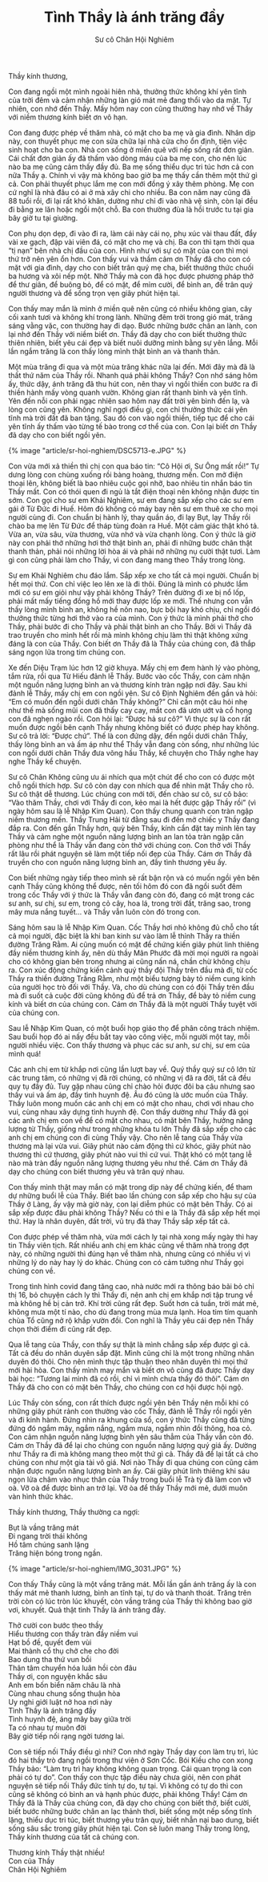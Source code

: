 ﻿---
title: Tình Thầy là ánh trăng đầy
author: Sư cô Chân Hội Nghiêm
---

Thầy kính thương, 

Con đang ngồi một mình ngoài hiên nhà, thưởng thức không khí yên tĩnh của trời đêm và cảm nhận những làn gió mát mẻ đang thổi vào da mặt. Tự nhiên, con nhớ đến Thầy. Mấy hôm nay con cũng thường hay nhớ về Thầy với niềm thương kính biết ơn vô hạn. 

Con đang được phép về thăm nhà, có mặt cho ba mẹ và gia đình. Nhân dịp này, con thuyết phục mẹ con sửa chữa lại nhà cửa cho ổn định, tiện việc sinh hoạt cho ba con. Nhà con sống ở miền quê với nếp sống rất đơn giản. Cái chất đơn giản ấy đã thấm vào dòng máu của ba mẹ con, cho nên lúc nào ba mẹ cũng cảm thấy đầy đủ. Ba mẹ sống thiểu dục tri túc hơn cả con nữa Thầy ạ. Chính vì vậy mà không bao giờ ba mẹ thấy cần thêm một thứ gì cả. Con phải thuyết phục lắm mẹ con mới đồng ý xây thêm phòng. Mẹ con cứ nghĩ là nhà đâu có ai ở mà xây chi cho nhiều. Ba con năm nay cũng đã 88 tuổi rồi, đi lại rất khó khăn, dường như chỉ đi vào nhà vệ sinh, còn lại đều đi bằng xe lăn hoặc ngồi một chỗ. Ba con thường đùa là hồi trước tu tại gia bây giờ tu tại giường. 

Con phụ dọn dẹp, đi vào đi ra, làm cái này cái nọ, phụ xúc vài thau đất, đẩy vài xe gạch, đập vài viên đá, có mặt cho mẹ và chị. Ba con thì tạm thời qua “tị nạn” bên nhà chị đầu của con. Hình như với sự có mặt của con thì mọi thứ trở nên yên ổn hơn. Con thấy vui và thầm cảm ơn Thầy đã cho con có mặt với gia đình, dạy cho con biết trân quý mẹ cha, biết thưởng thức chuối ba hương và xôi nếp một. Nhờ Thầy mà con đã học được phương pháp thở để thư giãn, để buông bỏ, để có mặt, để mỉm cười, để bình an, để trân quý người thương và để sống trọn vẹn giây phút hiện tại. 

Con thấy may mắn là mình ở miền quê nên cũng có nhiều không gian, cây cối xanh tươi và không khí trong lành. Những đêm trời trong gió mát, trăng sáng vằng vặc, con thường hay đi dạo. Bước những bước chân an lành, con lại nhớ đến Thầy với niềm biết ơn. Thầy đã dạy cho con biết thưởng thức thiên nhiên, biết yêu cái đẹp và biết nuôi dưỡng mình bằng sự yên lắng. Mỗi lần ngắm trăng là con thấy lòng mình thật bình an và thanh thản. 

Một mùa trăng đi qua và một mùa trăng khác nữa lại đến. Mới đây mà đã là thất thứ năm của Thầy rồi. Nhanh quá phải không Thầy? Con nhớ sáng hôm ấy, thức dậy, ánh trăng đã thu hút con, nên thay vì ngồi thiền con bước ra đi thiền hành mấy vòng quanh vườn. Không gian rất thanh bình và yên tĩnh. Yên đến nỗi con phải ngạc nhiên sao hôm nay đất trời yên bình đến lạ, và lòng con cũng yên. Không nghĩ ngợi điều gì, con chỉ thưởng thức cái yên tĩnh mà trời đất đã ban tặng. Sau đó con vào ngồi thiền, tiếp tục để cho cái yên tĩnh ấy thấm vào từng tế bào trong cơ thể của con. Con lại biết ơn Thầy đã dạy cho con biết ngồi yên. 

{% image "article/sr-hoi-nghiem/DSC5713-e.JPG" %}

Con vừa mới xả thiền thì chị con qua báo tin: “Cô Hội ơi, Sư Ông mất rồi!” Tự dưng lòng con chùng xuống rồi bàng hoàng, thương mến. Con mở điện thoại lên, không biết là bao nhiêu cuộc gọi nhỡ, bao nhiêu tin nhắn báo tin Thầy mất. Con có thói quen đi ngủ là tắt điện thoại nên không nhận được tin sớm. Con gọi cho sư em Khải Nghiêm, sư em đang sắp xếp cho các sư em gái ở Từ Đức đi Huế. Hôm đó không có máy bay nên sư em thuê xe cho mọi người cùng đi. Con chuẩn bị hành lý, thay quần áo, đi lạy Bụt, lạy Thầy rồi chào ba mẹ lên Từ Đức để tháp tùng đoàn ra Huế. Một cảm giác thật khó tả. Vừa an, vừa sâu, vừa thương, vừa nhớ và vừa chạnh lòng. Con ý thức là giờ này con phải thở những hơi thở thật bình an, phải đi những bước chân thật thanh thản, phải nói những lời hòa ái và phải nở những nụ cười thật tươi. Làm gì con cũng phải làm cho Thầy, vì con đang mang theo Thầy trong lòng. 

Sư em Khải Nghiêm chu đáo lắm. Sắp xếp xe cho tất cả mọi người. Chuẩn bị hết mọi thứ. Con chỉ việc leo lên xe là đi thôi. Đúng là mình có phước lắm mới có sư em giỏi như vậy phải không Thầy? Trên đường đi xe bị nổ lốp, phải mất mấy tiếng đồng hồ mới thay được lốp xe mới. Thế nhưng con vẫn thấy lòng mình bình an, không hề nôn nao, bực bội hay khó chịu, chỉ ngồi đó thưởng thức từng hơi thở vào ra của mình. Con ý thức là mình phải thở cho Thầy, phải bước đi cho Thầy và phải thật bình an cho Thầy. Bởi vì Thầy đã trao truyền cho mình hết rồi mà mình không chịu làm thì thật không xứng đáng là con của Thầy. Con biết ơn Thầy đã là Thầy của chúng con, đã thắp sáng ngọn lửa trong tim chúng con. 

Xe đến Diệu Trạm lúc hơn 12 giờ khuya. Mấy chị em đem hành lý vào phòng, tắm rửa, rồi qua Từ Hiếu đảnh lễ Thầy. Bước vào cốc Thầy, con cảm nhận một nguồn năng lượng bình an và thương kính tràn ngập nơi đây. Sau khi đảnh lễ Thầy, mấy chị em con ngồi yên. Sư cô Định Nghiêm đến gần và hỏi: “Em có muốn đến ngồi dưới chân Thầy không?” Chỉ cần một câu hỏi nhẹ như thế mà sống mũi con đã thấy cay cay, mắt con đã ươn ướt và cổ họng con đã nghẹn ngào rồi. Con hỏi lại: “Được hả sư cô?” Vì thực sự là con rất muốn được ngồi bên cạnh Thầy nhưng không biết có được phép hay không. Sư cô trả lời: “Được chứ”. Thế là con đứng dậy, đến ngồi dưới chân Thầy, thấy lòng bình an và ấm áp như thể Thầy vẫn đang còn sống, như những lúc con ngồi dưới chân Thầy đưa võng hầu Thầy, kể chuyện cho Thầy nghe hay nghe Thầy kể chuyện.

Sư cô Chân Không cũng ưu ái nhích qua một chút để cho con có được một chỗ ngồi thích hợp. Sư cô còn dạy con nhích qua để nhìn mặt Thầy cho rõ. Sư cô thật dễ thương. Lúc chúng con mới tới, đến chào sư cô, sư cô bảo: “Vào thăm Thầy, chơi với Thầy đi con, kẻo mai là hết được gặp Thầy rồi” (vì ngày hôm sau là lễ Nhập Kim Quan). Con thấy chung quanh con tràn ngập niềm thương mến. Thầy Trung Hải từ đằng sau đi đến mở chiếc y Thầy đang đắp ra. Con đến gần Thầy hơn, quỳ bên Thầy, kính cẩn đặt tay mình lên tay Thầy và cảm nghe một nguồn năng lượng bình an lan tỏa tràn ngập căn phòng như thể là Thầy vẫn đang còn thở với chúng con. Con thở với Thầy rất lâu rồi phát nguyện sẽ làm một tiếp nối đẹp của Thầy. Cám ơn Thầy đã truyền cho con nguồn năng lượng bình an, đầy tình thương yêu ấy.

Con biết những ngày tiếp theo mình sẽ rất bận rộn và có muốn ngồi yên bên cạnh Thầy cũng không thể được, nên tối hôm đó con đã ngồi suốt đêm trong cốc Thầy với ý thức là Thầy vẫn đang còn đó, đang có mặt trong các sư anh, sư chị, sư em, trong cỏ cây, hoa lá, trong trời đất, trăng sao, trong mây mưa nắng tuyết… và Thầy vẫn luôn còn đó trong con. 

Sáng hôm sau là lễ Nhập Kim Quan. Cốc Thầy hơi nhỏ không đủ chỗ cho tất cả mọi người, đặc biệt là khi ban kinh sư vào làm lễ thỉnh Thầy ra thiền đường Trăng Rằm. Ai cũng muốn có mặt để chứng kiến giây phút linh thiêng đầy niềm thương kính ấy, nên dù thầy Mãn Phước đã mời mọi người ra ngoài cho có không gian bên trong nhưng ai cũng nấn ná, chần chừ không chịu ra. Con xúc động chứng kiến cảnh quý thầy đội Thầy trên đầu mà đi, từ cốc Thầy ra thiền đường Trăng Rằm, như một biểu tượng bày tỏ niềm cung kính của người học trò đối với Thầy. Và, cho dù chúng con có đội Thầy trên đầu mà đi suốt cả cuộc đời cũng không đủ để trả ơn Thầy, để bày tỏ niềm cung kính và biết ơn của chúng con. Cám ơn Thầy đã là một người Thầy tuyệt vời của chúng con. 

Sau lễ Nhập Kim Quan, có một buổi họp giáo thọ để phân công trách nhiệm. Sau buổi họp đó ai nấy đều bắt tay vào công việc, mỗi người một tay, mỗi người nhiều việc. Con thấy thương và phục các sư anh, sư chị, sư em của mình quá!

Các anh chị em từ khắp nơi cũng lần lượt bay về. Quý thầy quý sư cô lớn từ các trung tâm, có những vị đã rời chúng, có những vị đã ra đời, tất cả đều quy tụ đầy đủ. Tuy gặp nhau cũng chỉ chào hỏi được đôi ba câu nhưng sao thấy vui và ấm áp, đầy tình huynh đệ. Âu đó cũng là ước muốn của Thầy. Thầy luôn mong muốn các anh chị em có mặt cho nhau, chơi với nhau cho vui, cùng nhau xây dựng tình huynh đệ. Con thấy dường như Thầy đã gọi các anh chị em con về để có mặt cho nhau, có mặt bên Thầy, hưởng năng lượng từ Thầy, giống như trong những khóa tu lớn Thầy đã sắp xếp cho các anh chị em chúng con đi cùng Thầy vậy. Cho nên lễ tang của Thầy vừa thương mà lại vừa vui. Giây phút nào cảm động thì cứ khóc, giây phút nào thương thì cứ thương, giây phút nào vui thì cứ vui. Thật khó có một tang lễ nào mà tràn đầy nguồn năng lượng thương yêu như thế. Cám ơn Thầy đã dạy cho chúng con biết thương yêu và trân quý nhau. 

Con thấy mình thật may mắn có mặt trong dịp này để chứng kiến, để tham dự những buổi lễ của Thầy. Biết bao lần chúng con sắp xếp cho hậu sự của Thầy ở Làng, ấy vậy mà giờ này, con lại diễm phúc có mặt bên Thầy. Có ai sắp xếp được đâu phải không Thầy? Nếu có thì e là Thầy đã sắp xếp hết mọi thứ. Hay là nhân duyên, đất trời, vũ trụ đã thay Thầy sắp xếp tất cả. 

Con được phép về thăm nhà, vừa mới cách ly tại nhà xong mấy ngày thì hay tin Thầy viên tịch. Rất nhiều anh chị em khác cũng về thăm nhà trong đợt này, có những người thì đúng hạn về thăm nhà, nhưng cũng có nhiều vị vì những lý do này hay lý do khác. Chúng con có cảm tưởng như Thầy gọi chúng con về. 

Trong tình hình covid đang tăng cao, nhà nước mới ra thông báo bãi bỏ chỉ thị 16, bỏ chuyện cách ly thì Thầy đi, nên anh chị em khắp nơi tập trung về mà không hề bị cản trở. Khí trời cũng rất đẹp. Suốt hơn cả tuần, trời mát mẻ, không mưa một tí nào, cho dù đang trong mùa mưa lạnh. Hoa tim tím quanh chùa Tổ cũng nở rộ khắp vườn đồi. Con nghĩ là Thầy yêu cái đẹp nên Thầy chọn thời điểm đi cũng rất đẹp.

Qua lễ tang của Thầy, con thấy sự thật là mình chẳng sắp xếp được gì cả. Tất cả đều do nhân duyên sắp đặt. Mình cũng chỉ là một trong những nhân duyên đó thôi. Cho nên mình thực tập thuận theo nhân duyên thì mọi thứ mới hài hòa. Con thấy mình may mắn và biết ơn vô cùng đã được Thầy dạy bài học: “Tương lai mình đã có rồi, chỉ vì mình chưa thấy đó thôi”. Cám ơn Thầy đã cho con có mặt bên Thầy, cho chúng con cơ hội được hội ngộ.

Lúc Thầy còn sống, con rất thích được ngồi yên bên Thầy nên mỗi khi có những giây phút rảnh con thường vào cốc Thầy, đảnh lễ Thầy rồi ngồi yên và đi kinh hành. Đứng nhìn ra khung cửa sổ, con ý thức Thầy cũng đã từng đứng đó ngắm mây, ngắm nắng, ngắm mưa, ngắm nhìn đồi thông, hoa cỏ. Con cảm nhận nguồn năng lượng bình yên sâu thẳm của Thầy vẫn còn đó. Cám ơn Thầy đã để lại cho chúng con nguồn năng lượng quý giá ấy. Dường như Thầy ra đi mà không mang theo một thứ gì cả. Thầy đã để lại tất cả cho chúng con như một gia tài vô giá. Nơi nào Thầy đi qua chúng con cũng cảm nhận được nguồn năng lượng bình an ấy. Cái giây phút linh thiêng khi sáu ngọn lửa châm vào nhục thân của Thầy trong buổi lễ Trà tỳ đã làm con vỡ oà. Vỡ oà để được bình an trở lại. Vỡ òa để thấy Thầy mới mẻ, dưới muôn vàn hình thức khác. 

<p class="noIndent">Thầy kính thương, Thầy thường ca ngợi:</p>

<div class="verse"><p>Bụt là vầng trăng mát<br/>
Đi ngang trời thái không<br/>
Hồ tâm chúng sanh lặng<br/>
Trăng hiện bóng trong ngần.</p></div>

{% image "article/sr-hoi-nghiem/IMG_3031.JPG" %}

Con thấy Thầy cũng là một vầng trăng mát. Mỗi lần gần ánh trăng ấy là con thấy mát mẻ thanh lương, bình an tĩnh tại, tự do và thanh thoát. Trăng trên trời còn có lúc tròn lúc khuyết, còn vầng trăng của Thầy thì không bao giờ vơi, khuyết. Quả thật tình Thầy là ánh trăng đầy. 

<div class="verse"><p>Thở cười con bước theo thầy<br/>
Hiểu thương con thấy tràn đầy niềm vui<br/>
Hạt bồ đề, quyết đem vùi<br/>
Mai thành cổ thụ chở che cho đời<br/>
Bao dung tha thứ vun bồi<br/>
Thân tâm chuyển hóa luân hồi còn đâu<br/>
Thầy ơi, con nguyện khắc sâu<br/>
Anh em bốn biển năm châu là nhà<br/>
Cùng nhau chung sống thuận hòa<br/>
Uy nghi giới luật nở hoa nơi này<br/>
Tình Thầy là ánh trăng đầy<br/>
Tình huynh đệ, áng mây bay giữa trời<br/>
Ta có nhau tự muôn đời<br/>
Bây giờ tiếp nối rạng ngời tương lai.</p></div>

Con sẽ tiếp nối Thầy điều gì nhỉ? Con nhớ ngày Thầy dạy con làm trụ trì, lúc đó hai thầy trò đang ngồi trong thư viện ở Sơn Cốc. Bói Kiều cho con xong Thầy bảo: “Làm trụ trì hay không không quan trọng. Cái quan trọng là con phải có tự do”. Con thấy con thực tập điều này chưa giỏi, nên con phát nguyện sẽ tiếp nối Thầy đức tính tự do, tự tại. Vì không có tự do thì con cũng sẽ không có bình an và hạnh phúc được, phải không Thầy! Cám ơn Thầy đã là Thầy của chúng con, đã dạy cho chúng con biết thở, biết cười, biết bước những bước chân an lạc thảnh thơi, biết sống một nếp sống tĩnh lặng, thiểu dục tri túc, biết thương yêu trân quý, biết nhẫn nại bao dung, biết sống sâu sắc trong giây phút hiện tại. Con sẽ luôn mang Thầy trong lòng, Thầy kính thương của tất cả chúng con. 

<p class="noIndent">Thương kính Thầy thật nhiều!<br/>
Con của Thầy<br/>
Chân Hội Nghiêm</p>
